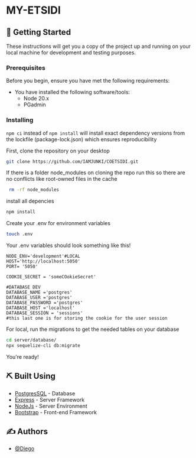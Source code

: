 # MY-ETSIDI

## 🏁 Getting Started
These instructions will get you a copy of the project up and running on your local machine for development and testing purposes.

### Prerequisites

Before you begin, ensure you have met the following requirements:

* You have installed the following software/tools:
  * Node 20.x
  * PGadmin

### Installing

`npm ci` instead of `npm install` will install exact dependency versions from the lockfile (package-lock.json) which ensures reproducibility

First, clone the repository on your desktop
 ```sh
 git clone https://github.com/IAMJUNKI/COETSIDI.git
 ```

If there is a folder node_modules on cloning the repo run this so there are no conflicts like root-owned files in the cache
 ```sh
  rm -rf node_modules
  ```

install all depencies
```sh
npm install
```
Create your .env for environment variables
```sh
touch .env
```

Your .env variables should look something like this!
```
NODE_ENV='development'#LOCAL
HOST='http://localhost:5050'
PORT= '5050'

COOKIE_SECRET = 'someCOokieSecret'

#DATABASE DEV
DATABASE_NAME ='postgres'
DATABASE_USER ='postgres'
DATABASE_PASSWORD ='postgres'
DATABASE_HOST ='localhost'
DATABASE_SESSION = 'sessions'
#this last one is for storing the cookie for the user session
```
For local, run the migrations to get the needed tables on your database
```sh
cd server/database/
npx sequelize-cli db:migrate
 ```

You're ready!

## ⛏️ Built Using
- [PostgresSQL](https://www.postgresql.org/) - Database
- [Express](https://expressjs.com/) - Server Framework
- [NodeJs](https://nodejs.org/en/) - Server Environment
- [Bootstrap](https://getbootstrap.com/) - Front-end Framework

## ✍️ Authors
- [@Diego](https://github.com/IAMJUNKI)

